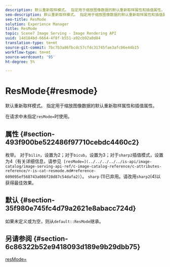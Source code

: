 ```yaml
---
description: 默认重新取样模式。 指定用于缩放图像数据的默认重新取样属性和插值属性。
seo-description: 默认重新取样模式。 指定用于缩放图像数据的默认重新取样属性和插值属性。
seo-title: ResMode
solution: Experience Manager
title: ResMode
topic: Scene7 Image Serving - Image Rendering API
uuid: 14d184bd-6664-4f8f-b551-a92cb92a0d84
translation-type: tm+mt
source-git-commit: 7bc7b3a86fbcdc57cfdc31745fae3afc06e44b15
workflow-type: tm+mt
source-wordcount: '95'
ht-degree: 5%

---
```



# ResMode{#resmode}

默认重新取样模式。 指定用于缩放图像数据的默认重新取样属性和插值属性。

在请求中未指定`resMode=`时使用。

## 属性 {#section-493f900be522486f97710cebdc4460c2}

枚举。 对于`bilin`，设置为2；对于`bicub`，设置为3；对于`sharp2`插值模式，设置为4（有关详细信息，请参见` [resMode=](../../../../../is-api/image-catalog/image-serving-api-ref/c-image-catalog-reference/c-attributes-reference/r-is-cat-resmode.md#reference-609095ef568743a086f28d87c54dafa2)`）。 `sharp` (1)已弃用。请改用`sharp2`(4)以获得最佳效果。

## 默认 {#section-35f980e745fc4d79a2621e8abacc724d}

如果未定义或为空，则从`default::ResMode`继承。

## 另请参阅 {#section-6c86322b52e9418093d189e9b29dbb75}

[resMode=](../../../../../is-api/image-catalog/image-serving-api-ref/c-image-catalog-reference/c-attributes-reference/r-is-cat-resmode.md#reference-609095ef568743a086f28d87c54dafa2)
